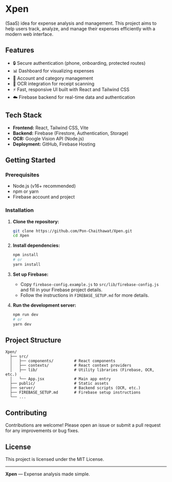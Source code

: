 # Xpen

(SaaS) idea for expense analysis and management. This project aims to help users track, analyze, and manage their expenses efficiently with a modern web interface.

## Features

- 🔒 Secure authentication (phone, onboarding, protected routes)
- 📊 Dashboard for visualizing expenses
- 🏦 Account and category management
- 🧾 OCR integration for receipt scanning
- ⚡ Fast, responsive UI built with React and Tailwind CSS
- ☁️ Firebase backend for real-time data and authentication

## Tech Stack

- **Frontend:** React, Tailwind CSS, Vite
- **Backend:** Firebase (Firestore, Authentication, Storage)
- **OCR:** Google Vision API (Node.js)
- **Deployment:** GitHub, Firebase Hosting

## Getting Started

### Prerequisites

- Node.js (v16+ recommended)
- npm or yarn
- Firebase account and project

### Installation

1. **Clone the repository:**
   ```sh
   git clone https://github.com/Pon-Chaithawat/Xpen.git
   cd Xpen
   ```

2. **Install dependencies:**
   ```sh
   npm install
   # or
   yarn install
   ```

3. **Set up Firebase:**
   - Copy `firebase-config.example.js` to `src/lib/firebase-config.js` and fill in your Firebase project details.
   - Follow the instructions in `FIREBASE_SETUP.md` for more details.

4. **Run the development server:**
   ```sh
   npm run dev
   # or
   yarn dev
   ```

## Project Structure

```
Xpen/
  ├── src/
  │   ├── components/         # React components
  │   ├── contexts/           # React context providers
  │   ├── lib/                # Utility libraries (Firebase, OCR, etc.)
  │   └── App.jsx             # Main app entry
  ├── public/                 # Static assets
  ├── server/                 # Backend scripts (OCR, etc.)
  ├── FIREBASE_SETUP.md       # Firebase setup instructions
  └── ...
```

## Contributing

Contributions are welcome! Please open an issue or submit a pull request for any improvements or bug fixes.

## License

This project is licensed under the MIT License.

---

**Xpen** — Expense analysis made simple. 